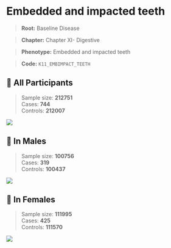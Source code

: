 # Embedded and impacted teeth

> **Root:** Baseline Disease  

> **Chapter:** Chapter XI- Digestive  

> **Phenotype:** Embedded and impacted teeth  

> **Code:** `K11_EMBIMPACT_TEETH`

## 🧪 All Participants  
> Sample size: **212751**  
> Cases: **744**  
> Controls: **212007**
<img src="/Disease/Figures/ALL/Baseline/K11_EMBIMPACT_TEETH.png"/>
<CsvTable src="/Disease_Data/ALL/Baseline/LG_K11_EMBIMPACT_TEETH.csv" label="🔍 View full results" />

## 👨 In Males  
> Sample size: **100756**  
> Cases: **319**  
> Controls: **100437**
<img src="/Disease/Figures/Male/Baseline/K11_EMBIMPACT_TEETH.png"/>
<CsvTable src="/Disease_Data/Male/Baseline/LG_K11_EMBIMPACT_TEETH.csv" label="🔍 View full results" />

## 👩 In Females  
> Sample size: **111995**  
> Cases: **425**  
> Controls: **111570**
<img src="/Disease/Figures/Female/Baseline/K11_EMBIMPACT_TEETH.png"/>
<CsvTable src="/Disease_Data/Female/Baseline/LG_K11_EMBIMPACT_TEETH.csv" label="🔍 View full results" />
